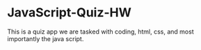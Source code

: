 # JavaScript-Quiz-HW
This is a quiz app we are tasked with coding, html, css, and most importantly the java script.
